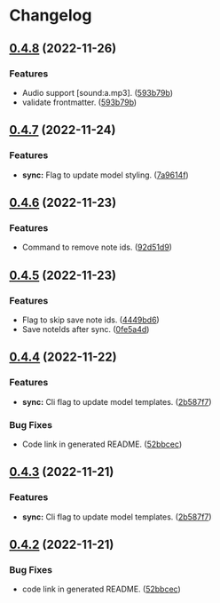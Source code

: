 # Changelog

## [0.4.8](https://github.com/timgreen/Anki.md/compare/cli/v0.4.7...cli/v0.4.8) (2022-11-26)

### Features

- Audio support [sound:a.mp3]. ([593b79b](https://github.com/timgreen/Anki.md/commit/593b79bb58aaf1ae8b89442aca23442812606aeb))
- validate frontmatter. ([593b79b](https://github.com/timgreen/Anki.md/commit/593b79bb58aaf1ae8b89442aca23442812606aeb))

## [0.4.7](https://github.com/timgreen/Anki.md/compare/cli/v0.4.6...cli/v0.4.7) (2022-11-24)

### Features

- **sync:** Flag to update model styling. ([7a9614f](https://github.com/timgreen/Anki.md/commit/7a9614f255035b4f137a49b46f7c3a57cbe618eb))

## [0.4.6](https://github.com/timgreen/Anki.md/compare/cli/v0.4.5...cli/v0.4.6) (2022-11-23)

### Features

- Command to remove note ids. ([92d51d9](https://github.com/timgreen/Anki.md/commit/92d51d9b92624460e3dd7ac5ec0c99ca2b49aa30))

## [0.4.5](https://github.com/timgreen/Anki.md/compare/cli/v0.4.4...cli/v0.4.5) (2022-11-23)

### Features

- Flag to skip save note ids. ([4449bd6](https://github.com/timgreen/Anki.md/commit/4449bd6b8172ee36676a98958eb32425bb7ee26d))
- Save noteIds after sync. ([0fe5a4d](https://github.com/timgreen/Anki.md/commit/0fe5a4d84c2e0169d58c0cecae1be36a316c4812))

## [0.4.4](https://github.com/timgreen/Anki.md/compare/cli-v0.4.3...cli/v0.4.4) (2022-11-22)

### Features

- **sync:** Cli flag to update model templates. ([2b587f7](https://github.com/timgreen/Anki.md/commit/2b587f71e180f79648d7128b53f5a2ddd4f67968))

### Bug Fixes

- Code link in generated README. ([52bbcec](https://github.com/timgreen/Anki.md/commit/52bbcecb9c6e3464bd8ed1bc93f69b5c069fab23))

## [0.4.3](https://github.com/timgreen/Anki.md/compare/@anki.md/cli-v0.4.2...@anki.md/cli@0.4.3) (2022-11-21)

### Features

- **sync:** Cli flag to update model templates. ([2b587f7](https://github.com/timgreen/Anki.md/commit/2b587f71e180f79648d7128b53f5a2ddd4f67968))

## [0.4.2](https://github.com/timgreen/Anki.md/compare/@anki.md/cli-v0.4.1...@anki.md/cli-v0.4.2) (2022-11-21)

### Bug Fixes

- code link in generated README. ([52bbcec](https://github.com/timgreen/Anki.md/commit/52bbcecb9c6e3464bd8ed1bc93f69b5c069fab23))
